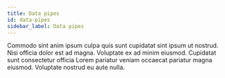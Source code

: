 ```yaml
---
title: Data pipes
id: data-pipes
sidebar_label: Data pipes
---
```


<!-- @part src="../parts/data-pipes/h1-data-pipes-description.md" -->

Commodo sint anim ipsum culpa quis sunt cupidatat sint ipsum ut nostrud. Nisi officia dolor est ad magna. Voluptate ex ad minim eiusmod. Cupidatat sunt consectetur officia Lorem pariatur veniam occaecat pariatur magna eiusmod. Voluptate nostrud eu aute nulla.
<!-- @/part -->

<!-- @part src="../parts/data-pipes/h1-data-pipes-body.md" -->
<!-- Your content goes here, replacing this comment -->
<!-- @/part -->

